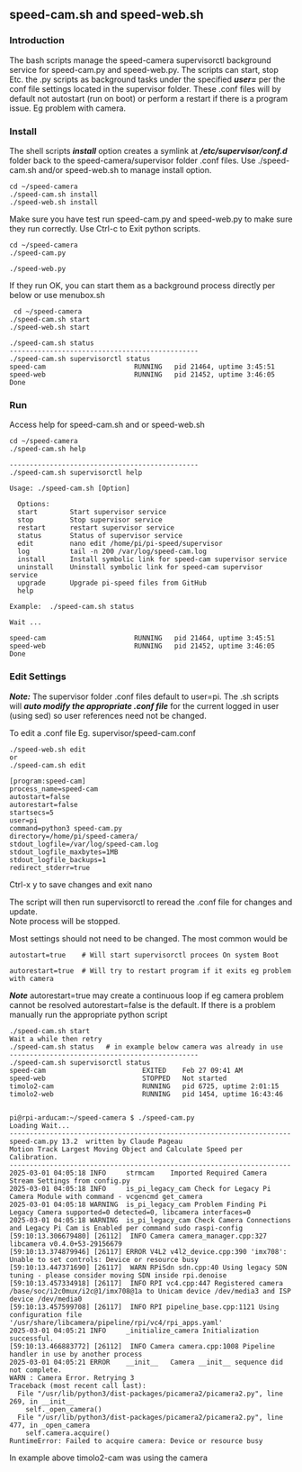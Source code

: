 ## speed-cam.sh and speed-web.sh
### Introduction
The bash scripts manage the speed-camera supervisorctl background service for speed-cam.py and speed-web.py.
The scripts can start, stop Etc. the .py scripts as background tasks under the specified ***user=*** per the conf file settings located in
the supervisor folder.
These .conf files will by default not autostart (run on boot) or perform a restart if there is a program issue.
Eg problem with camera.

### Install

The shell scripts ***install*** option creates a symlink at ***/etc/supervisor/conf.d*** folder back
to the speed-camera/supervisor folder .conf files.  Use ./speed-cam.sh and/or speed-web.sh to manage install option.

    cd ~/speed-camera
    ./speed-cam.sh install
    ./speed-web.sh install
	
Make sure you have test run speed-cam.py and speed-web.py to make sure they run correctly.
Use Ctrl-c to Exit python scripts.

    cd ~/speed-camera
    ./speed-cam.py
	
    ./speed-web.py
	
If they run OK, you can start them as a background process directly per below or use menubox.sh

     cd ~/speed-camera
    ./speed-cam.sh start
    ./speed-web.sh start
	
	./speed-cam.sh status	
	-----------------------------------------------
	./speed-cam.sh supervisorctl status
    speed-cam                      RUNNING   pid 21464, uptime 3:45:51
    speed-web                      RUNNING   pid 21452, uptime 3:46:05
    Done	

### Run
Access help for speed-cam.sh and or speed-web.sh

    cd ~/speed-camera
    ./speed-cam.sh help

    -----------------------------------------------
    ./speed-cam.sh supervisorctl help

    Usage: ./speed-cam.sh [Option]

      Options:
      start        Start supervisor service
      stop         Stop supervisor service
      restart      restart supervisor service
      status       Status of supervisor service
      edit         nano edit /home/pi/pi-speed/supervisor
      log          tail -n 200 /var/log/speed-cam.log
      install      Install symbolic link for speed-cam supervisor service
      uninstall    Uninstall symbolic link for speed-cam supervisor service
      upgrade      Upgrade pi-speed files from GitHub
      help

    Example:  ./speed-cam.sh status

    Wait ...

    speed-cam                      RUNNING   pid 21464, uptime 3:45:51
    speed-web                      RUNNING   pid 21452, uptime 3:46:05
    Done

	
### Edit Settings 	
***Note:*** The supervisor folder .conf files default to user=pi. 
The .sh scripts will ***auto modify the appropriate .conf file***
for the current logged in user (using sed) so user references need not be changed.

To edit a .conf file Eg. supervisor/speed-cam.conf

    ./speed-web.sh edit
    or
    ./speed-cam.sh edit

	[program:speed-cam]
	process_name=speed-cam
	autostart=false
	autorestart=false
	startsecs=5
	user=pi
	command=python3 speed-cam.py
	directory=/home/pi/speed-camera/
	stdout_logfile=/var/log/speed-cam.log
	stdout_logfile_maxbytes=1MB
	stdout_logfile_backups=1
	redirect_stderr=true

Ctrl-x y to save changes and exit nano

The script will then run supervisorctl to reread the .conf file for changes and update.  
Note process will be stopped.

Most settings should not need to be changed. The most common would be

	autostart=true    # Will start supervisorctl procees On system Boot

	autorestart=true  # Will try to restart program if it exits eg problem with camera

***Note*** autorestart=true may create a continuous loop if eg camera problem cannot be resolved
autorestart=false is the default. If there is a problem manually run the appropriate python script

    ./speed-cam.sh start
	Wait a while then retry
	./speed-cam.sh status   # in example below camera was already in use
	-----------------------------------------------
	./speed-cam.sh supervisorctl status
	speed-cam                        EXITED    Feb 27 09:41 AM
	speed-web                        STOPPED   Not started
	timolo2-cam                      RUNNING   pid 6725, uptime 2:01:15
	timolo2-web                      RUNNING   pid 1454, uptime 16:43:46


	pi@rpi-arducam:~/speed-camera $ ./speed-cam.py
	Loading Wait...
	----------------------------------------------------------------------
	speed-cam.py 13.2  written by Claude Pageau
	Motion Track Largest Moving Object and Calculate Speed per Calibration.
	----------------------------------------------------------------------
	2025-03-01 04:05:18 INFO     strmcam    Imported Required Camera Stream Settings from config.py
	2025-03-01 04:05:18 INFO     is_pi_legacy_cam Check for Legacy Pi Camera Module with command - vcgencmd get_camera
	2025-03-01 04:05:18 WARNING  is_pi_legacy_cam Problem Finding Pi Legacy Camera supported=0 detected=0, libcamera interfaces=0
	2025-03-01 04:05:18 WARNING  is_pi_legacy_cam Check Camera Connections and Legacy Pi Cam is Enabled per command sudo raspi-config
	[59:10:13.306679480] [26112]  INFO Camera camera_manager.cpp:327 libcamera v0.4.0+53-29156679
	[59:10:13.374879946] [26117] ERROR V4L2 v4l2_device.cpp:390 'imx708': Unable to set controls: Device or resource busy
	[59:10:13.447371690] [26117]  WARN RPiSdn sdn.cpp:40 Using legacy SDN tuning - please consider moving SDN inside rpi.denoise
	[59:10:13.457334918] [26117]  INFO RPI vc4.cpp:447 Registered camera /base/soc/i2c0mux/i2c@1/imx708@1a to Unicam device /dev/media3 and ISP device /dev/media0
	[59:10:13.457599708] [26117]  INFO RPI pipeline_base.cpp:1121 Using configuration file '/usr/share/libcamera/pipeline/rpi/vc4/rpi_apps.yaml'
	2025-03-01 04:05:21 INFO     _initialize_camera Initialization successful.
	[59:10:13.466883772] [26112]  INFO Camera camera.cpp:1008 Pipeline handler in use by another process
	2025-03-01 04:05:21 ERROR    __init__   Camera __init__ sequence did not complete.
	WARN : Camera Error. Retrying 3
	Traceback (most recent call last):
	  File "/usr/lib/python3/dist-packages/picamera2/picamera2.py", line 269, in __init__
		self._open_camera()
	  File "/usr/lib/python3/dist-packages/picamera2/picamera2.py", line 477, in _open_camera
		self.camera.acquire()
	RuntimeError: Failed to acquire camera: Device or resource busy


In example above timolo2-cam was using the camera



